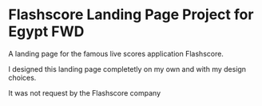 # Flashscore Landing Page Project for Egypt FWD
A landing page for the famous live scores application Flashscore.

I designed this landing page completetly on my own and with my design choices.

It was not request by the Flashscore company
